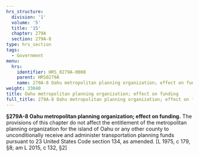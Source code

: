 ```yaml
---
hrs_structure:
  division: '1'
  volume: '5'
  title: '15'
  chapter: 279A
  section: 279A-8
type: hrs_section
tags:
  - Government
menu:
  hrs:
    identifier: HRS_0279A-0008
    parent: HRS0279A
    name: 279A-8 Oahu metropolitan planning organization; effect on funding
weight: 33040
title: Oahu metropolitan planning organization; effect on funding
full_title: 279A-8 Oahu metropolitan planning organization; effect on funding
---
```

**§279A-8 Oahu metropolitan planning organization; effect on funding.** The provisions of this chapter do not affect the entitlement of the metropolitan planning organization for the island of Oahu or any other county to unconditionally receive and administer transportation planning funds pursuant to 23 United States Code section 134, as amended. [L 1975, c 179, §8; am L 2015, c 132, §2]